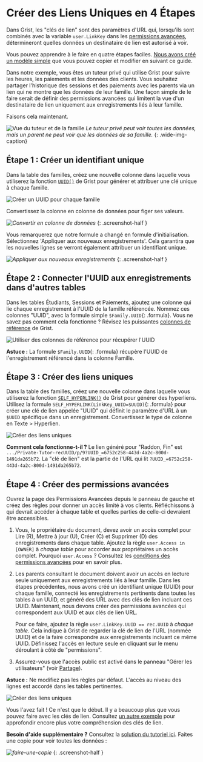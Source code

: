 # Créer des Liens Uniques en 4 Étapes

Dans Grist, les "clés de lien" sont des paramètres d'URL qui, lorsqu'ils sont combinés avec la variable `user.LinkKey` dans les [permissions avancées](https://support.getgrist.com/access-rules/), détermineront quelles données un destinataire de lien est autorisé à voir.

Vous pouvez apprendre à le faire en quatre étapes faciles.
[Nous avons créé un modèle simple](https://public.getgrist.com/cBRGq2QKzTSC/Private-Tutor-LinkKey-Tutorial)
que vous pouvez copier et modifier en suivant ce guide.

Dans notre exemple, vous êtes un tuteur privé qui utilise Grist pour suivre les heures, les paiements et les données des clients.
Vous souhaitez partager l'historique des sessions et des paiements avec les parents via un lien qui ne montre que les données de leur famille. Une façon simple de le faire serait de définir des permissions avancées qui limitent la vue d'un destinataire de lien uniquement aux enregistrements liés à leur famille.

Faisons cela maintenant.

![Vue du tuteur et de la famille](images/2021-04-link-keys/full-v-limited-access-animated.gif)
*Le tuteur privé peut voir toutes les données, mais un parent ne peut voir que les données de sa famille.*
{: .wide-img-caption}

## Étape 1 : Créer un identifiant unique

Dans la table des familles, créez une nouvelle colonne dans laquelle vous utiliserez la fonction [`UUID()`](../functions.md#uuid) de Grist pour générer et attribuer une clé unique à chaque famille.

![Créer un UUID pour chaque famille](images/2021-04-link-keys/private-tutor-uuid.png)

Convertissez la colonne en colonne de données pour figer ses valeurs.

<span class="screenshot-large">*![Convertir en colonne de données](../examples/images/2021-04-link-keys/convert-to-data-column.png)*</span>
{: .screenshot-half }

Vous remarquerez que notre formule a changé en formule d'initialisation. Sélectionnez 'Appliquer aux nouveaux enregistrements'. Cela garantira que les nouvelles lignes se verront également attribuer un identifiant unique.

<span class="screenshot-large">*![Appliquer aux nouveaux enregistrements](../examples/images/2021-04-link-keys/apply-to-new-records.png)*</span>
{: .screenshot-half }

## Étape 2 : Connecter l'UUID aux enregistrements dans d'autres tables

Dans les tables Étudiants, Sessions et Paiements, ajoutez une colonne qui lie chaque enregistrement à l'UUID de la famille référencée. Nommez ces colonnes "UUID", avec la formule simple `$Family.UUID`{: .formula}.
Vous ne savez pas comment cela fonctionne ? Révisez les puissantes [colonnes de référence](../col-refs.md#reference-and-reference-lists) de Grist.

![Utiliser des colonnes de référence pour récupérer l'UUID](images/2021-04-link-keys/private-tutor-reference-UUID.png)

**Astuce :** La formule `$Family.UUID`{: .formula} récupère l'UUID de l'enregistrement référencé dans la colonne Famille.

## Étape 3 : Créer des liens uniques

Dans la table des familles, créez une nouvelle colonne dans laquelle vous utiliserez la fonction [`SELF_HYPERLINK()`](../functions.md#self_hyperlink) de Grist pour générer des hyperliens. Utilisez la formule `SELF_HYPERLINK(LinkKey_UUID=$UUID)`{: .formula} pour créer une clé de lien appelée "UUID" qui définit le paramètre d'URL à un `$UUID` spécifique dans un enregistrement. Convertissez le type de colonne en Texte > Hyperlien.

![Créer des liens uniques](images/2021-04-link-keys/private-tutor-UUID-links.png)

**Comment cela fonctionne-t-il ?** Le lien généré pour "Raddon, Fin" est `.../Private-Tutor-recUUID/p/9?UUID_=6752c258-443d-4a2c-800d-1491da265b72`. La "clé de lien" est la partie de l'URL qui lit `?UUID_=6752c258-443d-4a2c-800d-1491da265b72`.

## Étape 4 : Créer des permissions avancées

Ouvrez la page des Permissions Avancées depuis le panneau de gauche et créez des règles pour donner un accès limité à vos clients. Réfléchissons à qui devrait accéder à chaque table et quelles parties de celle-ci devraient être accessibles.

 1. Vous, le propriétaire du document, devez avoir un accès complet pour Lire (R), Mettre à jour (U), Créer (C) et Supprimer (D) des enregistrements dans chaque table. Ajoutez la règle `user.Access in [OWNER]` à _chaque table_ pour accorder aux propriétaires un accès complet. Pourquoi `user.Access` ? Consultez les [conditions des permissions avancées](../access-rules.md#access-rule-conditions) pour en savoir plus.

 2. Les parents consultant le document doivent avoir un accès en lecture seule uniquement aux enregistrements liés à leur famille. Dans les étapes précédentes, nous avons créé un identifiant unique (UUID) pour chaque famille, connecté les enregistrements pertinents dans toutes les tables à un UUID, et généré des URL avec des clés de lien incluant ces UUID. Maintenant, nous devons créer des permissions avancées qui correspondent aux UUID et aux clés de lien URL.

    Pour ce faire, ajoutez la règle `user.LinkKey.UUID == rec.UUID` à _chaque table_. Cela indique à Grist de regarder la clé de lien de l'URL (nommée UUID) et de la faire correspondre aux enregistrements incluant ce même UUID. Définissez l'accès en lecture seule en cliquant sur le menu déroulant à côté de "permissions".

 3. Assurez-vous que l'accès public est activé dans le panneau "Gérer les utilisateurs" (voir [Partage](../sharing.md)).

**Astuce :** Ne modifiez pas les règles par défaut. L'accès au niveau des lignes est accordé dans les tables pertinentes.

![Créer des liens uniques](images/2021-04-link-keys/private-tutor-UUID-acl.png)

Vous l'avez fait ! Ce n'est que le début. Il y a beaucoup plus que vous pouvez faire avec les clés de lien. Consultez [un autre exemple](../access-rules.md#link-keys) pour approfondir encore plus votre compréhension des clés de lien.

**Besoin d'aide supplémentaire ?** Consultez la [solution du tutoriel ici](https://public.getgrist.com/9ZQvegsao3zT/Private-Tutor-LinkKey-Tutorial-Solution?UUID_=039170d0-c4d6-4a43-a357-3cb0fd10822f).
Faites une copie pour voir toutes les données :

<span class="screenshot-large">*![faire-une-copie](images/2021-04-link-keys/make-a-copy.png)*</span>
{: .screenshot-half }